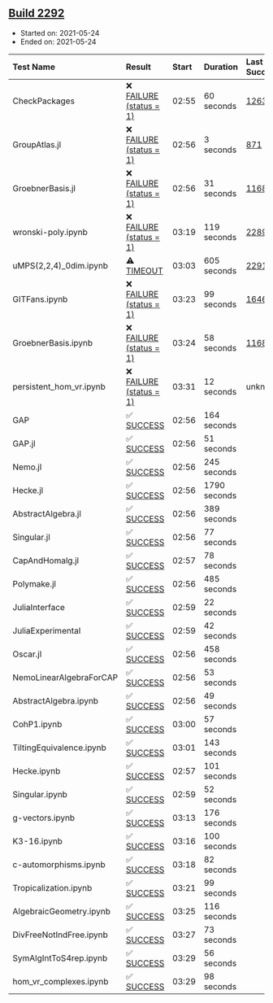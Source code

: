 ## [Build 2292](https://oscarci.mathematik.uni-kl.de/job/oscar-stable/2292/)

* Started on: 2021-05-24
* Ended on: 2021-05-24

| Test Name    | Result | Start | Duration | Last Success | First Failure |
|:-------------|:-------|:------|:---------|:-------------|:--------------|
| CheckPackages | ❌ [FAILURE (status = 1)](https://oscarci.mathematik.uni-kl.de/job/oscar-stable/2292/artifact/logs/build-2292/CheckPackages.log) | 02:55 | 60 seconds | [1263](https://oscarci.mathematik.uni-kl.de/job/oscar-stable/1263/) | [1264](https://oscarci.mathematik.uni-kl.de/job/oscar-stable/1264/) |
| GroupAtlas.jl | ❌ [FAILURE (status = 1)](https://oscarci.mathematik.uni-kl.de/job/oscar-stable/2292/artifact/logs/build-2292/GroupAtlas.jl.log) | 02:56 | 3 seconds | [871](https://oscarci.mathematik.uni-kl.de/job/oscar-stable/871/) | [872](https://oscarci.mathematik.uni-kl.de/job/oscar-stable/872/) |
| GroebnerBasis.jl | ❌ [FAILURE (status = 1)](https://oscarci.mathematik.uni-kl.de/job/oscar-stable/2292/artifact/logs/build-2292/GroebnerBasis.jl.log) | 02:56 | 31 seconds | [1168](https://oscarci.mathematik.uni-kl.de/job/oscar-stable/1168/) | [1169](https://oscarci.mathematik.uni-kl.de/job/oscar-stable/1169/) |
| wronski-poly.ipynb | ❌ [FAILURE (status = 1)](https://oscarci.mathematik.uni-kl.de/job/oscar-stable/2292/artifact/logs/build-2292/wronski-poly.ipynb.log) | 03:19 | 119 seconds | [2289](https://oscarci.mathematik.uni-kl.de/job/oscar-stable/2289/) | [2290](https://oscarci.mathematik.uni-kl.de/job/oscar-stable/2290/) |
| uMPS(2,2,4)_0dim.ipynb | ⚠ [TIMEOUT](https://oscarci.mathematik.uni-kl.de/job/oscar-stable/2292/artifact/logs/build-2292/uMPS-2-2-4-_0dim.ipynb.log) | 03:03 | 605 seconds | [2291](https://oscarci.mathematik.uni-kl.de/job/oscar-stable/2291/) | [2292](https://oscarci.mathematik.uni-kl.de/job/oscar-stable/2292/) |
| GITFans.ipynb | ❌ [FAILURE (status = 1)](https://oscarci.mathematik.uni-kl.de/job/oscar-stable/2292/artifact/logs/build-2292/GITFans.ipynb.log) | 03:23 | 99 seconds | [1646](https://oscarci.mathematik.uni-kl.de/job/oscar-stable/1646/) | [1647](https://oscarci.mathematik.uni-kl.de/job/oscar-stable/1647/) |
| GroebnerBasis.ipynb | ❌ [FAILURE (status = 1)](https://oscarci.mathematik.uni-kl.de/job/oscar-stable/2292/artifact/logs/build-2292/GroebnerBasis.ipynb.log) | 03:24 | 58 seconds | [1168](https://oscarci.mathematik.uni-kl.de/job/oscar-stable/1168/) | [1169](https://oscarci.mathematik.uni-kl.de/job/oscar-stable/1169/) |
| persistent_hom_vr.ipynb | ❌ [FAILURE (status = 1)](https://oscarci.mathematik.uni-kl.de/job/oscar-stable/2292/artifact/logs/build-2292/persistent_hom_vr.ipynb.log) | 03:31 | 12 seconds | unknown | unknown |
| GAP | ✅ [SUCCESS](https://oscarci.mathematik.uni-kl.de/job/oscar-stable/2292/artifact/logs/build-2292/GAP.log) | 02:56 | 164 seconds |  |  |
| GAP.jl | ✅ [SUCCESS](https://oscarci.mathematik.uni-kl.de/job/oscar-stable/2292/artifact/logs/build-2292/GAP.jl.log) | 02:56 | 51 seconds |  |  |
| Nemo.jl | ✅ [SUCCESS](https://oscarci.mathematik.uni-kl.de/job/oscar-stable/2292/artifact/logs/build-2292/Nemo.jl.log) | 02:56 | 245 seconds |  |  |
| Hecke.jl | ✅ [SUCCESS](https://oscarci.mathematik.uni-kl.de/job/oscar-stable/2292/artifact/logs/build-2292/Hecke.jl.log) | 02:56 | 1790 seconds |  |  |
| AbstractAlgebra.jl | ✅ [SUCCESS](https://oscarci.mathematik.uni-kl.de/job/oscar-stable/2292/artifact/logs/build-2292/AbstractAlgebra.jl.log) | 02:56 | 389 seconds |  |  |
| Singular.jl | ✅ [SUCCESS](https://oscarci.mathematik.uni-kl.de/job/oscar-stable/2292/artifact/logs/build-2292/Singular.jl.log) | 02:56 | 77 seconds |  |  |
| CapAndHomalg.jl | ✅ [SUCCESS](https://oscarci.mathematik.uni-kl.de/job/oscar-stable/2292/artifact/logs/build-2292/CapAndHomalg.jl.log) | 02:57 | 78 seconds |  |  |
| Polymake.jl | ✅ [SUCCESS](https://oscarci.mathematik.uni-kl.de/job/oscar-stable/2292/artifact/logs/build-2292/Polymake.jl.log) | 02:56 | 485 seconds |  |  |
| JuliaInterface | ✅ [SUCCESS](https://oscarci.mathematik.uni-kl.de/job/oscar-stable/2292/artifact/logs/build-2292/JuliaInterface.log) | 02:59 | 22 seconds |  |  |
| JuliaExperimental | ✅ [SUCCESS](https://oscarci.mathematik.uni-kl.de/job/oscar-stable/2292/artifact/logs/build-2292/JuliaExperimental.log) | 02:59 | 42 seconds |  |  |
| Oscar.jl | ✅ [SUCCESS](https://oscarci.mathematik.uni-kl.de/job/oscar-stable/2292/artifact/logs/build-2292/Oscar.jl.log) | 02:56 | 458 seconds |  |  |
| NemoLinearAlgebraForCAP | ✅ [SUCCESS](https://oscarci.mathematik.uni-kl.de/job/oscar-stable/2292/artifact/logs/build-2292/NemoLinearAlgebraForCAP.log) | 02:56 | 53 seconds |  |  |
| AbstractAlgebra.ipynb | ✅ [SUCCESS](https://oscarci.mathematik.uni-kl.de/job/oscar-stable/2292/artifact/logs/build-2292/AbstractAlgebra.ipynb.log) | 02:56 | 49 seconds |  |  |
| CohP1.ipynb | ✅ [SUCCESS](https://oscarci.mathematik.uni-kl.de/job/oscar-stable/2292/artifact/logs/build-2292/CohP1.ipynb.log) | 03:00 | 57 seconds |  |  |
| TiltingEquivalence.ipynb | ✅ [SUCCESS](https://oscarci.mathematik.uni-kl.de/job/oscar-stable/2292/artifact/logs/build-2292/TiltingEquivalence.ipynb.log) | 03:01 | 143 seconds |  |  |
| Hecke.ipynb | ✅ [SUCCESS](https://oscarci.mathematik.uni-kl.de/job/oscar-stable/2292/artifact/logs/build-2292/Hecke.ipynb.log) | 02:57 | 101 seconds |  |  |
| Singular.ipynb | ✅ [SUCCESS](https://oscarci.mathematik.uni-kl.de/job/oscar-stable/2292/artifact/logs/build-2292/Singular.ipynb.log) | 02:59 | 52 seconds |  |  |
| g-vectors.ipynb | ✅ [SUCCESS](https://oscarci.mathematik.uni-kl.de/job/oscar-stable/2292/artifact/logs/build-2292/g-vectors.ipynb.log) | 03:13 | 176 seconds |  |  |
| K3-16.ipynb | ✅ [SUCCESS](https://oscarci.mathematik.uni-kl.de/job/oscar-stable/2292/artifact/logs/build-2292/K3-16.ipynb.log) | 03:16 | 100 seconds |  |  |
| c-automorphisms.ipynb | ✅ [SUCCESS](https://oscarci.mathematik.uni-kl.de/job/oscar-stable/2292/artifact/logs/build-2292/c-automorphisms.ipynb.log) | 03:18 | 82 seconds |  |  |
| Tropicalization.ipynb | ✅ [SUCCESS](https://oscarci.mathematik.uni-kl.de/job/oscar-stable/2292/artifact/logs/build-2292/Tropicalization.ipynb.log) | 03:21 | 99 seconds |  |  |
| AlgebraicGeometry.ipynb | ✅ [SUCCESS](https://oscarci.mathematik.uni-kl.de/job/oscar-stable/2292/artifact/logs/build-2292/AlgebraicGeometry.ipynb.log) | 03:25 | 116 seconds |  |  |
| DivFreeNotIndFree.ipynb | ✅ [SUCCESS](https://oscarci.mathematik.uni-kl.de/job/oscar-stable/2292/artifact/logs/build-2292/DivFreeNotIndFree.ipynb.log) | 03:27 | 73 seconds |  |  |
| SymAlgIntToS4rep.ipynb | ✅ [SUCCESS](https://oscarci.mathematik.uni-kl.de/job/oscar-stable/2292/artifact/logs/build-2292/SymAlgIntToS4rep.ipynb.log) | 03:29 | 56 seconds |  |  |
| hom_vr_complexes.ipynb | ✅ [SUCCESS](https://oscarci.mathematik.uni-kl.de/job/oscar-stable/2292/artifact/logs/build-2292/hom_vr_complexes.ipynb.log) | 03:29 | 98 seconds |  |  |
